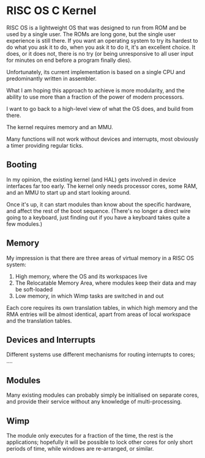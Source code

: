 RISC OS C Kernel
================

RISC OS is a lightweight OS that was designed to run from ROM and be used by a single user. The ROMs are long gone, but the single user experience is still there. If you want an operating system to try its hardest to do what you ask it to do, when you ask it to do it, it's an excellent choice. It does, or it does not, there is no try (or being unresponsive to all user input for minutes on end before a program finally dies). 

Unfortunately, its current implementation is based on a single CPU and predominantly written in assembler.

What I am hoping this approach to achieve is more modularity, and the ability to use more than a fraction of the power of modern processors.

I want to go back to a high-level view of what the OS does, and build from there.

The kernel requires memory and an MMU.

Many functions will not work without devices and interrupts, most obviously a timer providing regular ticks.

Booting
-------

In my opinion, the existing kernel (and HAL) gets involved in device interfaces far too early. The kernel only needs processor cores, some RAM, and an MMU to start up and start looking around.

Once it's up, it can start modules than know about the specific hardware, and affect the rest of the boot sequence. (There's no longer a direct wire going to a keyboard, just finding out if you have a keyboard takes quite a few modules.)

Memory
------

My impression is that there are three areas of virtual memory in a RISC OS system:

1. High memory, where the OS and its workspaces live
2. The Relocatable Memory Area, where modules keep their data and may be soft-loaded
3. Low memory, in which Wimp tasks are switched in and out

Each core requires its own translation tables, in which high memory and the RMA entries will be almost identical, apart from areas of local workspace and the translation tables.

Devices and Interrupts
----------------------

Different systems use different mechanisms for routing interrupts to cores; ....


Modules
-------

Many existing modules can probably simply be initialised on separate cores, and provide their service without any knowledge of multi-processing.

Wimp
----

The module only executes for a fraction of the time, the rest is the applications; hopefully it will be possible to lock other cores for only short periods of time, while windows are re-arranged, or similar.


